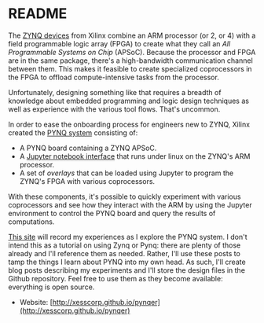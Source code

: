 # README

The [ZYNQ devices](https://www.xilinx.com/products/silicon-devices/soc/zynq-7000.html)
from Xilinx combine an ARM processor (or 2, or 4) with a
field programmable logic array (FPGA) to create what they call an *All Programmable Systems on Chip* (APSoC).
Because the processor and FPGA are in the same package, there's a high-bandwidth
communication channel between them.
This makes it feasible to create specialized coprocessors in the FPGA
to offload compute-intensive tasks from the processor.

Unfortunately, designing something like that requires a breadth of knowledge
about embedded programming and logic design techniques as well as
experience with the various tool flows.
That's uncommon.

In order to ease the onboarding process for engineers new to ZYNQ,
Xilinx created the [PYNQ system](http://www.pynq.io/home.html)
consisting of:

* A PYNQ board containing a ZYNQ APSoC.
* A [Jupyter notebook interface](http://jupyter.org/) that runs under linux on the ZYNQ's ARM processor.
* A set of *overlays* that can be loaded using Jupyter to program the
  ZYNQ's FPGA with various coprocessors.

With these components, it's possible to quickly experiment with various
coprocessors and see how they interact with the ARM by using the Jupyter
environment to control the PYNQ board and query the results of computations.

[This site](http://xesscorp.github.io/pynqer) will record my experiences as I explore the PYNQ system.
I don't intend this as a tutorial on using Zynq or Pynq: there are
plenty of those already and I'll reference them as needed.
Rather, I'll use these posts to tamp the things I learn about PYNQ into my
own head.
As such, I'll create blog posts describing my experiments and I'll store
the design files in the Github repository.
Feel free to use them as they become available: everything is open source.


* Website: [http://xesscorp.github.io/pynqer](http://xesscorp.github.io/pynqer)
